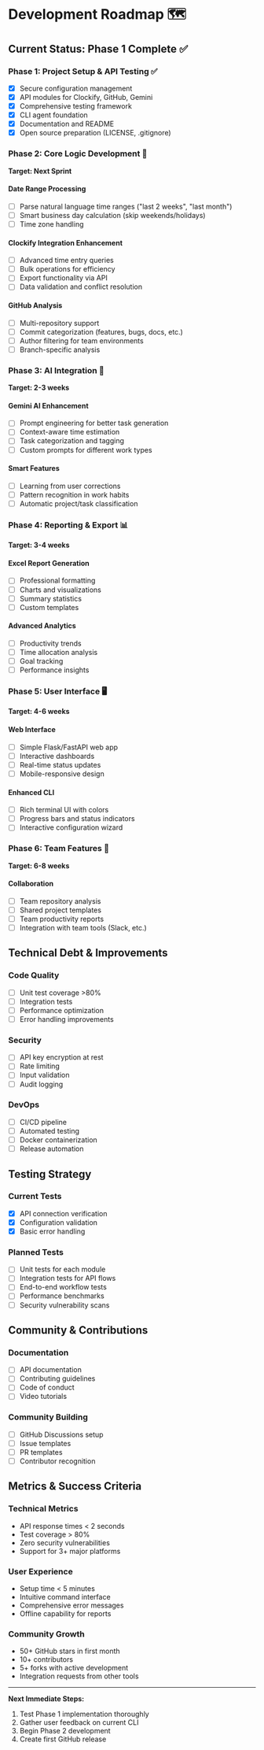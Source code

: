 # Development Roadmap 🗺️

## Current Status: Phase 1 Complete ✅

### Phase 1: Project Setup & API Testing ✅
- [x] Secure configuration management
- [x] API modules for Clockify, GitHub, Gemini
- [x] Comprehensive testing framework
- [x] CLI agent foundation
- [x] Documentation and README
- [x] Open source preparation (LICENSE, .gitignore)

### Phase 2: Core Logic Development 🚧
**Target: Next Sprint**

#### Date Range Processing
- [ ] Parse natural language time ranges ("last 2 weeks", "last month")
- [ ] Smart business day calculation (skip weekends/holidays)
- [ ] Time zone handling

#### Clockify Integration Enhancement
- [ ] Advanced time entry queries
- [ ] Bulk operations for efficiency
- [ ] Export functionality via API
- [ ] Data validation and conflict resolution

#### GitHub Analysis
- [ ] Multi-repository support
- [ ] Commit categorization (features, bugs, docs, etc.)
- [ ] Author filtering for team environments
- [ ] Branch-specific analysis

### Phase 3: AI Integration 🤖
**Target: 2-3 weeks**

#### Gemini AI Enhancement
- [ ] Prompt engineering for better task generation
- [ ] Context-aware time estimation
- [ ] Task categorization and tagging
- [ ] Custom prompts for different work types

#### Smart Features
- [ ] Learning from user corrections
- [ ] Pattern recognition in work habits
- [ ] Automatic project/task classification

### Phase 4: Reporting & Export 📊
**Target: 3-4 weeks**

#### Excel Report Generation
- [ ] Professional formatting
- [ ] Charts and visualizations
- [ ] Summary statistics
- [ ] Custom templates

#### Advanced Analytics
- [ ] Productivity trends
- [ ] Time allocation analysis
- [ ] Goal tracking
- [ ] Performance insights

### Phase 5: User Interface 🖥️
**Target: 4-6 weeks**

#### Web Interface
- [ ] Simple Flask/FastAPI web app
- [ ] Interactive dashboards
- [ ] Real-time status updates
- [ ] Mobile-responsive design

#### Enhanced CLI
- [ ] Rich terminal UI with colors
- [ ] Progress bars and status indicators
- [ ] Interactive configuration wizard

### Phase 6: Team Features 👥
**Target: 6-8 weeks**

#### Collaboration
- [ ] Team repository analysis
- [ ] Shared project templates
- [ ] Team productivity reports
- [ ] Integration with team tools (Slack, etc.)

## Technical Debt & Improvements

### Code Quality
- [ ] Unit test coverage >80%
- [ ] Integration tests
- [ ] Performance optimization
- [ ] Error handling improvements

### Security
- [ ] API key encryption at rest
- [ ] Rate limiting
- [ ] Input validation
- [ ] Audit logging

### DevOps
- [ ] CI/CD pipeline
- [ ] Automated testing
- [ ] Docker containerization
- [ ] Release automation

## Testing Strategy

### Current Tests
- [x] API connection verification
- [x] Configuration validation
- [x] Basic error handling

### Planned Tests
- [ ] Unit tests for each module
- [ ] Integration tests for API flows
- [ ] End-to-end workflow tests
- [ ] Performance benchmarks
- [ ] Security vulnerability scans

## Community & Contributions

### Documentation
- [ ] API documentation
- [ ] Contributing guidelines
- [ ] Code of conduct
- [ ] Video tutorials

### Community Building
- [ ] GitHub Discussions setup
- [ ] Issue templates
- [ ] PR templates
- [ ] Contributor recognition

## Metrics & Success Criteria

### Technical Metrics
- API response times < 2 seconds
- Test coverage > 80%
- Zero security vulnerabilities
- Support for 3+ major platforms

### User Experience
- Setup time < 5 minutes
- Intuitive command interface
- Comprehensive error messages
- Offline capability for reports

### Community Growth
- 50+ GitHub stars in first month
- 10+ contributors
- 5+ forks with active development
- Integration requests from other tools

---

**Next Immediate Steps:**
1. Test Phase 1 implementation thoroughly
2. Gather user feedback on current CLI
3. Begin Phase 2 development
4. Create first GitHub release
